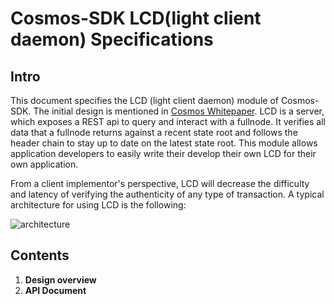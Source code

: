 # Cosmos-SDK LCD(light client daemon) Specifications

## Intro

This document specifies the LCD (light client daemon) module of Cosmos-SDK. The initial design is mentioned in [Cosmos Whitepaper](https://cosmos.network/resources/whitepaper#inter-blockchain-communication-ibc). LCD is a server, which exposes a REST api to query and interact with a fullnode. It verifies all data that a fullnode returns against a recent state root and follows the header chain to stay up to date on the latest state root. This module allows application developers to easily write their develop their own LCD for their own application. 

From a client implementor's perspective, LCD will decrease the difficulty and latency of verifying the authenticity of any type of transaction. A typical architecture for using LCD is the following:

![architecture](https://github.com/irisnet/cosmos-sdk/raw/suyu/lcd/docs/spec/lcd/pics/architecture.png)

## Contents

1. **Design overview**
2. **API Document**


